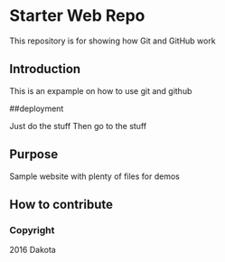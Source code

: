 # Starter Web Repo

This repository is for showing how Git and GitHub work

## Introduction

This is an expample on how to use git and github

##deployment

Just do the stuff
Then go to the stuff

## Purpose

Sample website with plenty of files for demos

## How to contribute

### Copyright

2016 Dakota 